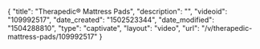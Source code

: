 {
    "title": "Therapedic&reg; Mattress Pads",
    "description": "",
    "videoid": "109992517",
    "date_created": "1502523344",
    "date_modified": "1504288810",
    "type": "captivate",
    "layout": "video",
    "url": "\/v\/therapedic-mattress-pads\/109992517"
}